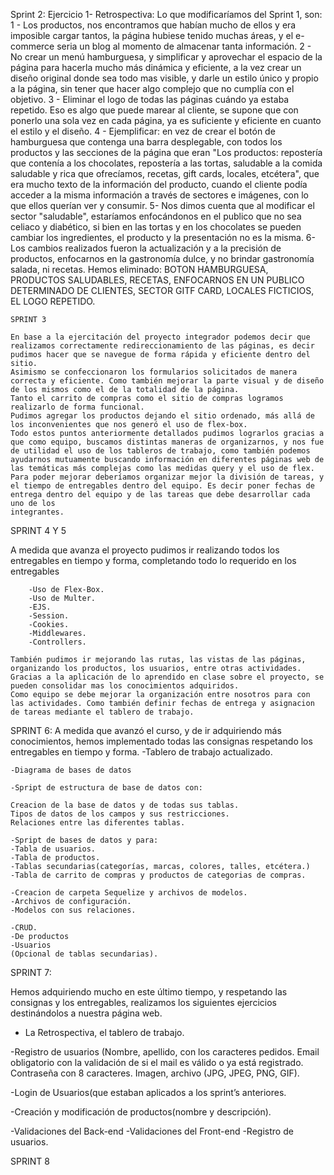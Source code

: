 Sprint 2:
Ejercicio 1- Retrospectiva: Lo que modificaríamos del Sprint 1, son:
1 - Los productos, nos encontramos que habían mucho de ellos y era imposible cargar tantos, la página hubiese tenido muchas áreas, y el e-commerce seria un blog al momento de almacenar tanta información.
2 - No crear un menú hamburguesa, y simplificar y aprovechar el espacio de la página para hacerla mucho más dinámica y eficiente, a la vez crear un diseño original donde sea todo mas visible, y darle un estilo único y propio a la página, sin tener que hacer algo complejo que no cumplía con el objetivo.
3 - Eliminar el logo de todas las páginas cuándo ya estaba repetido. Eso es algo que puede marear al cliente, se supone que con ponerlo una sola vez en cada página, ya es suficiente y eficiente en cuanto el estilo y el diseño.
4 - Ejemplificar: en vez de crear el botón de hamburguesa que contenga una barra desplegable, con todos los productos y las secciones de la página que eran "Los productos: repostería que contenía a los chocolates, repostería a las tortas, saludable a la comida saludable y rica que ofrecíamos, recetas, gift cards, locales, etcétera", que era mucho texto de la información del producto, cuando el cliente podía acceder a la misma información a través de sectores e imágenes, con lo que ellos querían ver y consumir.
5- Nos dimos cuenta que al modificar el sector "saludable", estaríamos enfocándonos en el publico que no sea celiaco y diabético, si bien en las tortas y en los chocolates se pueden cambiar los ingredientes, el producto y la presentación no es la misma. 
6- Los cambios realizados fueron la actualización y a la precisión de productos, enfocarnos en la gastronomía dulce, y no brindar gastronomía salada, ni recetas.
Hemos eliminado: BOTON HAMBURGUESA, PRODUCTOS SALUDABLES, RECETAS, ENFOCARNOS EN UN PUBLICO DETERMINADO DE CLIENTES, SECTOR GITF CARD, LOCALES FICTICIOS, EL LOGO REPETIDO.


    SPRINT 3

	En base a la ejercitación del proyecto integrador podemos decir que realizamos correctamente redireccionamiento de las páginas, es decir pudimos hacer que se navegue de forma rápida y eficiente dentro del sitio. 
    Asimismo se confeccionaron los formularios solicitados de manera correcta y eficiente. Como también mejorar la parte visual y de diseño de los mismos como el de la totalidad de la página.
	Tanto el carrito de compras como el sitio de compras logramos realizarlo de forma funcional. 
	Pudimos agregar los productos dejando el sitio ordenado, más allá de los inconvenientes que nos generó el uso de flex-box.
	Todo estos puntos anteriormente detallados pudimos lograrlos gracias a que como equipo, buscamos distintas maneras de organizarnos, y nos fue de utilidad el uso de los tableros de trabajo, como también podemos ayudarnos mutuamente buscando información en diferentes páginas web de las temáticas más complejas como las medidas query y el uso de flex. 
	Para poder mejorar deberíamos organizar mejor la división de tareas, y el tiempo de entregables dentro del equipo. Es decir poner fechas de entrega dentro del equipo y de las tareas que debe desarrollar cada uno de los
    integrantes.


SPRINT 4 Y 5

 A medida que avanza el proyecto pudimos ir realizando todos los entregables en tiempo y forma, completando todo lo requerido en los entregables

        -Uso de Flex-Box.
        -Uso de Multer.
        -EJS.
        -Session.
        -Cookies.
        -Middlewares.
        -Controllers.

    También pudimos ir mejorando las rutas, las vistas de las páginas, organizando los productos, los usuarios, entre otras actividades. Gracias a la aplicación de lo aprendido en clase sobre el proyecto, se pueden consolidar mas los conocimientos adquiridos.  
    Como equipo se debe mejorar la organización entre nosotros para con las actividades. Como también definir fechas de entrega y asignacion de tareas mediante el tablero de trabajo. 

SPRINT 6:
A medida que avanzó el curso, y de ir adquiriendo más conocimientos, hemos implementado todas las consignas respetando los entregables en tiempo y forma.
    -Tablero de trabajo actualizado.

    -Diagrama de bases de datos

    -Spript de estructura de base de datos con:

    Creacion de la base de datos y de todas sus tablas.
    Tipos de datos de los campos y sus restricciones.
    Relaciones entre las diferentes tablas.

    -Spript de bases de datos y para:
    -Tabla de usuarios.
    -Tabla de productos.
    -Tablas secundarias(categorías, marcas, colores, talles, etcétera.)
    -Tabla de carrito de compras y productos de categorias de compras.

    -Creacion de carpeta Sequelize y archivos de modelos.
    -Archivos de configuración.
    -Modelos con sus relaciones.

    -CRUD. 
    -De productos
    -Usuarios
    (Opcional de tablas secundarias).

SPRINT 7:

Hemos adquiriendo mucho en este último tiempo, y respetando las consignas y los entregables, realizamos los siguientes ejercicios destinándolos a nuestra página web. 
- La Retrospectiva, el tablero de trabajo. 

-Registro de usuarios
 (Nombre, apellido, con los caracteres pedidos.
Email obligatorio con la validación de si el mail es válido o ya está registrado.
Contraseña con 8 caracteres.
Imagen, archivo (JPG, JPEG, PNG, GIF).

-Login de Usuarios(que estaban aplicados a los sprint’s anteriores.

-Creación y modificación de productos(nombre y descripción).

-Validaciones del Back-end
-Validaciones del Front-end
-Registro de usuarios.
 
 SPRINT 8